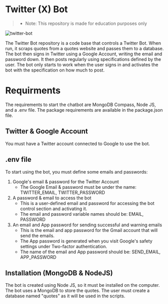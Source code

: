 # Twitter (X) Bot
> * Note: This repository is made for education purposes only 

![twitter-bot](https://github.com/user-attachments/assets/0934475c-5f34-45ad-b509-bee4b032e3a5)

The Twitter Bot repository is a code base that controls a Twitter Bot. When run, it scraps quotes from a quotes website and passes them to a database. The bot then signs in Twitter using a Google Account, writing the email and password down. 
It then posts regularly using specifications defined by the user. The bot only starts to work when the user signs in and activates the bot with the specification on how much to post.

# Requirments

The requirements to start the chatbot are MongoDB Compass, Node JS, and a .env file. The package requirements are available in the package.json file. 

## Twitter & Google Account

You must have a Twitter account connected to Google to use the bot. 

## .env file

To start using the bot, you must define some emails and passwords:

1. Google's email & password for the Twitter Account
   - The Google Email & password must be under the name: TWITTER_EMAIL, TWITTER_PASSWORD
2. A password & email to access the bot
   - This is a user-defined email and password for accessing the bot control section and activating it.
   - The email and password variable names should be: EMAIL, PASSWORD
3. An email and App password for sending successful and warning emails
   - This is the email and app password for the Gmail account that will send the emails.
   - The App password is generated when you visit Google's safety settings under Two-factor authentication.
   - The name of the email and App password should be: SEND_EMAIL, APP_PASSWORD

## Installation (MongoDB & NodeJS)

The bot is created using Node JS, so it must be installed on the computer. The bot uses a MongoDB to store the quotes.
The user must create a database named "quotes" as it will be used in the scripts.


